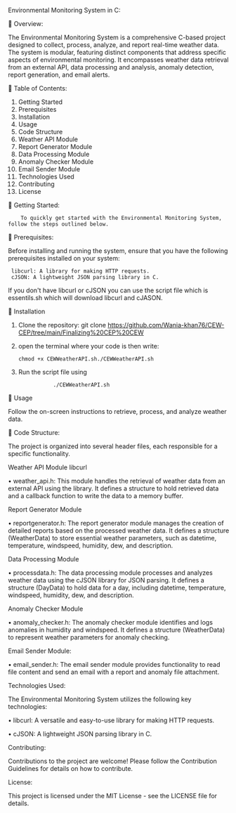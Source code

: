 Environmental Monitoring System in C:

	Overview:

The Environmental Monitoring System is a comprehensive C-based project designed to collect, process, analyze, and report real-time weather data. The system is modular, featuring distinct components that address specific aspects of environmental monitoring. It encompasses weather data retrieval from an external API, data processing and analysis, anomaly detection, report generation, and email alerts.

	Table of Contents:
1.	Getting Started
2.	Prerequisites
3.	Installation
4.	Usage
5.	Code Structure
6.	Weather API Module
7.	Report Generator Module
8.	Data Processing Module
9.	Anomaly Checker Module
10.	Email Sender Module
11.	Technologies Used
12.	Contributing
13.	License


	Getting Started:

        To quickly get started with the Environmental Monitoring System, follow the steps outlined below.

	Prerequisites:

Before installing and running the system, ensure that you have the following prerequisites installed on your system:

     libcurl: A library for making HTTP requests.
     cJSON: A lightweight JSON parsing library in C.

     
 If you don't have libcurl or cJSON you can use the script file which is essentils.sh which will download libcurl and cJASON.


	Installation
1.	Clone the repository:
                 git clone https://github.com/Wania-khan76/CEW-CEP/tree/main/Finalizing%20CEP%20CEW

2.	open the terminal where your code is 
	then write:

  	    chmod +x CEWWeatherAPI.sh./CEWWeatherAPI.sh


3. Run the script file using

                  ./CEWWeatherAPI.sh

   
		 
  	
 Usage

   
Follow the on-screen instructions to retrieve, process, and analyze weather data.


	Code Structure:


The project is organized into several header files, each responsible for a specific functionality.


Weather API Module libcurl

•	weather_api.h: 
This module handles the retrieval of weather data from an external API using the library. It defines a structure to hold retrieved data and a callback function to write the data to a memory buffer.

Report Generator Module

•	reportgenerator.h: The report generator module manages the creation of detailed reports based on the processed weather data. It defines a structure (WeatherData) to store essential weather parameters, such as datetime, temperature, windspeed, humidity, dew, and description.

Data Processing Module

•	processdata.h: The data processing module processes and analyzes weather data using the cJSON library for JSON parsing. It defines a structure (DayData) to hold data for a day, including datetime, temperature, windspeed, humidity, dew, and description.

Anomaly Checker Module

•	anomaly_checker.h: The anomaly checker module identifies and logs anomalies in humidity and windspeed. It defines a structure (WeatherData) to represent weather parameters for anomaly checking.

Email Sender Module:

•	email_sender.h: The email sender module provides functionality to read file content and send an email with a report and anomaly file attachment.


Technologies Used:

The Environmental Monitoring System utilizes the following key technologies:


•	libcurl: A versatile and easy-to-use library for making HTTP requests.

•	cJSON: A lightweight JSON parsing library in C.

Contributing:

Contributions to the project are welcome! Please follow the Contribution Guidelines for details on how to contribute.

License:

This project is licensed under the MIT License - see the LICENSE file for details.

